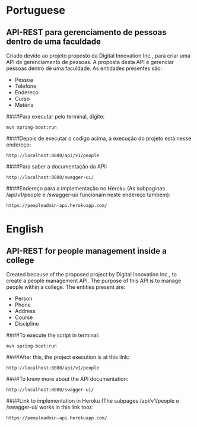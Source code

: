 # Portuguese
## API-REST para gerenciamento de pessoas dentro de uma faculdade

Criado devido ao projeto proposto da Digital Innovation Inc., para criar uma API de gerenciamento de pessoas.
A proposta desta API é gerenciar pessoas dentro de uma faculdade.
As entidades presentes são:
 - Pessoa
 - Telefone
 - Endereço
 - Curso
 - Matéria

####Para executar pelo terminal, digite:
```shell script
mvn spring-boot:run
```

####Depois de executar o codigo acima, a execução do projeto está nesse endereço:

```
http://localhost:8080/api/v1/people
```

####Para saber a documentação da API:

```
http://localhost:8080/swagger-ui/
```

####Endereço para a implementação no Heroku (As subpaginas /api/v1/people e /swagger-ui/ funcionam neste endereço também):

```
https://peopleadmin-api.herokuapp.com/
```

# English
## API-REST for people management inside a college

Created because of the proposed project by Digital Innovation Inc., to create a people management API.
The purpose of this API is to manage people within a college.
The entities present are:
- Person
- Phone
- Address
- Course
- Discipline

####To execute the script in terminal:
```shell script
mvn spring-boot:run
```

####After this, the project execution is at this link:

```
http://localhost:8080/api/v1/people
```

####To know more about the API documentation:

```
http://localhost:8080/swagger-ui/
```

####Link to implementation in Heroku (The subpages /api/v1/people e /swagger-ui/ works in this link too):

```
https://peopleadmin-api.herokuapp.com/
```